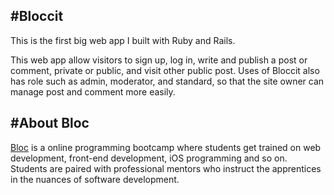 #Bloccit
---
This is the first big web app I built with Ruby and Rails. 

This web app allow visitors to sign up, log in, write and publish a post or comment, private or public, and visit other public post. Uses of Bloccit also has role such as admin, moderator, and standard, so that the site owner can manage post and comment more easily.

#About Bloc
---
[Bloc](www.bloc.io) is a online programming bootcamp where students get trained on web development, front-end development, iOS programming and so on. Students are paired with professional mentors who instruct the apprentices in the nuances of software development.

